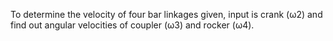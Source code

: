 To determine the velocity of four bar linkages given, input is crank (ω2) and find out angular velocities of coupler (ω3) and rocker (ω4).
